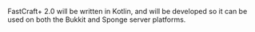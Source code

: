 FastCraft+ 2.0 will be written in Kotlin, and will be developed so it can be used on both the Bukkit and Sponge server platforms.
